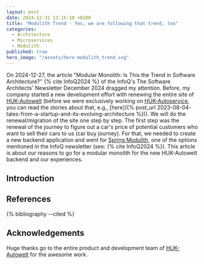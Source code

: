 ```yaml
---
layout: post
date: 2024-12-31 13:15:10 +0100
title: "Modulith Trend - Yes, we are following that trend, too"
categories:
  - Architecture
  - Microservices
  - Modulith
published: true
hero_image: "/assets/hero-modulith_trend.svg"
---
```

On 2024-12-27, the article "Modular Monolith: Is This the Trend in Software Architecture?" {% cite InfoQ2024 %} of the InfoQ's The Software Architects' Newsletter December 2024 dragged my attention.
Before, my company started a new development effort with renewing the entire site of [HUK-Autowelt](https://www.huk-autowelt.de) (before we were exclusively working on [HUK-Autoservice](https://www.huk-autoservice.de), you can read the stories about that, e.g., [here]({% post_url 2023-08-04-tales-from-a-startup-and-its-evolving-architecture %})).
We will do the renewal/migration of the site one step by step.
The first step was the renewal of the journey to figure out a car's price of potential customers who want to sell their cars to us (car buy journey).
For that, we needed to create a new backend application and went for [Spring Modulith](https://spring.io/projects/spring-modulith), one of the options mentioned in the InfoQ newsletter (see: {% cite InfoQ2024 %}).
This article is about our reasons to go for a modular monolith for the new HUK-Autowelt backend and our experiences.

## Introduction

## References

{% bibliography --cited %}

## Acknowledgements

Huge thanks go to the entire product and development team of [HUK-Autowelt](https://www.huk-autowelt.de) for the awesome work.